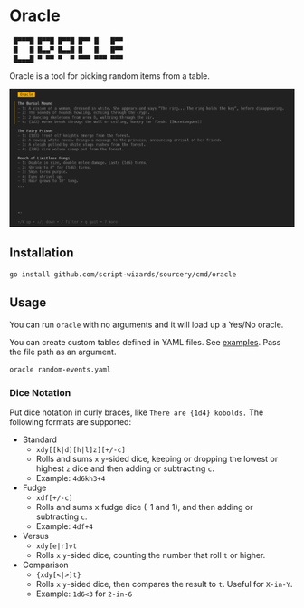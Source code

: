 # Oracle

```t
 █▀▀▀█ █▀▀█ █▀▀█ █▀▀ █   █▀▀
 █   █ █▄▄▀ █▄▄█ █   █   █▀▀
 █▄▄▄█ ▀ ▀▀ ▀  ▀ ▀▀▀ ▀▀▀ ▀▀▀
```

Oracle is a tool for picking random items from a table.

![demo](demo.gif)

## Installation

```sh
go install github.com/script-wizards/sourcery/cmd/oracle
```

## Usage

You can run `oracle` with no arguments and it will load up a Yes/No oracle.

You can create custom tables defined in YAML files. See [examples](examples). Pass the file path as an argument.

```sh
oracle random-events.yaml
```

### Dice Notation

Put dice notation in curly braces, like `There are {1d4} kobolds.` The following formats are supported:

- Standard
  - `xdy[[k|d][h|l]z][+/-c]`
  - Rolls and sums `x` `y`-sided dice, keeping or dropping the lowest or highest `z` dice and then adding or subtracting `c`.
  - Example: `4d6kh3+4`
- Fudge
  - `xdf[+/-c]`
  - Rolls and sums x fudge dice (-1 and 1), and then adding or subtracting `c`.
  - Example: `4df+4`
- Versus
  - `xdy[e|r]vt`
  - Rolls `x` `y`-sided dice, counting the number that roll `t` or higher.
- Comparison
  - `{xdy[<|>]t}`
  - Rolls `x` `y`-sided dice, then compares the result to `t`. Useful for `X-in-Y`.
  - Example: `1d6<3` for `2-in-6`
